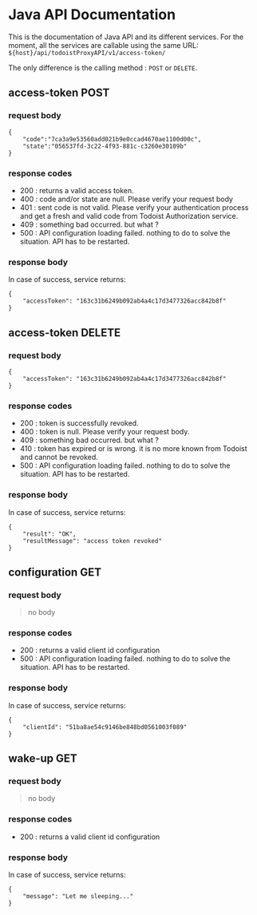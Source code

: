 # Java API Documentation

This is the documentation of Java API and its different services. For the moment, all the services are callable using the same URL:
`${host}/api/todoistProxyAPI/v1/access-token/`  

The only difference is the calling method : `POST` or `DELETE`.  


## access-token POST

### request body

    {  
        "code":"7ca3a9e53560add021b9e0ccad4670ae1100d00c",  
        "state":"056537fd-3c22-4f93-881c-c3260e30109b"  
    }

### response codes

- 200 : returns a valid access token.
- 400 : code and/or state are null. Please verify your request body    
- 401 : sent code is not valid. Please verify your authentication process and get a fresh and valid code from Todoist Authorization service.    
- 409 : something bad occurred. but what ?
- 500 : API configuration loading failed. nothing to do to solve the situation. API has to be restarted.

### response body

In case of success, service returns:  

    {  
        "accessToken": "163c31b6249b092ab4a4c17d3477326acc842b8f"  
    }  

## access-token DELETE

### request body

    {  
        "accessToken": "163c31b6249b092ab4a4c17d3477326acc842b8f"  
    }  

### response codes

- 200 : token is successfully revoked.
- 400 : token is null. Please verify your request body.      
- 409 : something bad occurred. but what ?    
- 410 : token has expired or is wrong. it is no more known from Todoist and cannot be revoked.
- 500 : API configuration loading failed. nothing to do to solve the situation. API has to be restarted.

### response body

In case of success, service returns:  

    {
        "result": "OK",
        "resultMessage": "access token revoked"
    }  


## configuration GET

### request body

> no body

### response codes

- 200 : returns a valid client id configuration
- 500 : API configuration loading failed. nothing to do to solve the situation. API has to be restarted.

### response body

In case of success, service returns:  

    {
        "clientId": "51ba8ae54c9146be848bd0561003f089"
    }  


## wake-up GET

### request body

> no body

### response codes

- 200 : returns a valid client id configuration

### response body

In case of success, service returns:  

    {
        "message": "Let me sleeping..."
    }  
